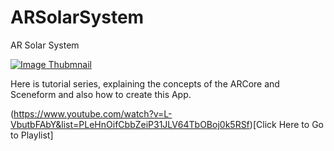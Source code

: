 # ARSolarSystem
AR Solar System

[![Image Thubmnail](https://i.ytimg.com/vi/Ki-WqP4UxS8/hqdefault.jpg?sqp=-oaymwEZCNACELwBSFXyq4qpAwsIARUAAIhCGAFwAQ==&rs=AOn4CLBJj0XEk9d5e5-zsv9RnX-riyGFow)](https://www.youtube.com/watch?v=Ki-WqP4UxS8)


Here is tutorial series, explaining the concepts of the ARCore and Sceneform and also how to create this App.

(https://www.youtube.com/watch?v=L-VbutbFAbY&list=PLeHnOifCbbZeiP31JLV64TbOBoj0k5RSf)[Click Here to Go to Playlist]
